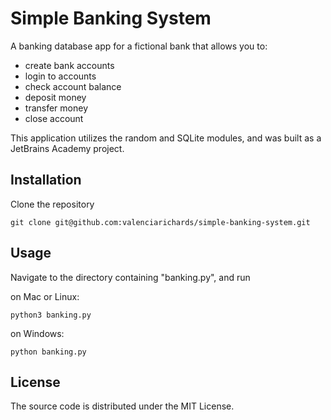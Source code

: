 # Simple Banking System

A banking database app for a fictional bank that allows you to:

- create bank accounts
- login to accounts
- check account balance
- deposit money
- transfer money
- close account


This application utilizes the random and SQLite modules, and was built as a JetBrains Academy project.


## Installation
Clone the repository

```
git clone git@github.com:valenciarichards/simple-banking-system.git
```

## Usage

Navigate to the directory containing "banking.py", and run

on Mac or Linux:

```
python3 banking.py
```
on Windows:

```
python banking.py
```


## License
The source code is distributed under the MIT License.
